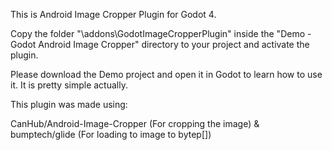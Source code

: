 This is Android Image Cropper Plugin for Godot 4.

Copy the folder  "\addons\GodotImageCropperPlugin" inside the "Demo - Godot Android Image Cropper" directory to your project and activate the plugin.

Please download the Demo project and open it in Godot to learn how to use it. It is pretty simple actually.

This plugin was made using:

CanHub/Android-Image-Cropper (For cropping the image)
& bumptech/glide (For loading to image to bytep[])



